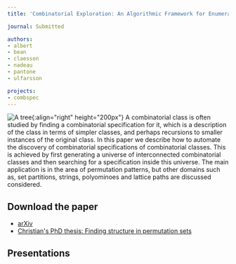 ```yaml
---
title: 'Combinatorial Exploration: An Algorithmic Framework for Enumeration'

journal: Submitted

authors:
- albert
- bean
- claesson
- nadeau
- pantone
- ulfarsson

projects:
- combspec
---
```

![A tree]({{site.baseurl}}/assets/img/combspec.png){:align="right" height="200px"}
A combinatorial class is often studied by finding a combinatorial specification
for it, which is a description of the class in terms of simpler classes, and
perhaps recursions to smaller instances of the original class.
In this paper we describe how to automate the discovery of combinatorial specifications
of combinatorial classes. This is achieved by first generating a universe of
interconnected combinatorial classes and then searching for a specification
inside this universe. The main application is in the area of permutation
patterns, but other domains such as, set partitions, strings, polyominoes and
lattice paths are discussed considered.
<!-- The paragraph above is ad adaptation of the abstract. 2019-2-21 -->

## Download the paper
<!-- - [{{ page.journal }}](https://cs.uwaterloo.ca/journals/JIS/VOL20/Bean/bean2.html) -->
- [arXiv](https://arxiv.org/abs/2202.07715)
- [Christian's PhD thesis: Finding structure in permutation sets](https://hdl.handle.net/20.500.11815/1184)

## Presentations
